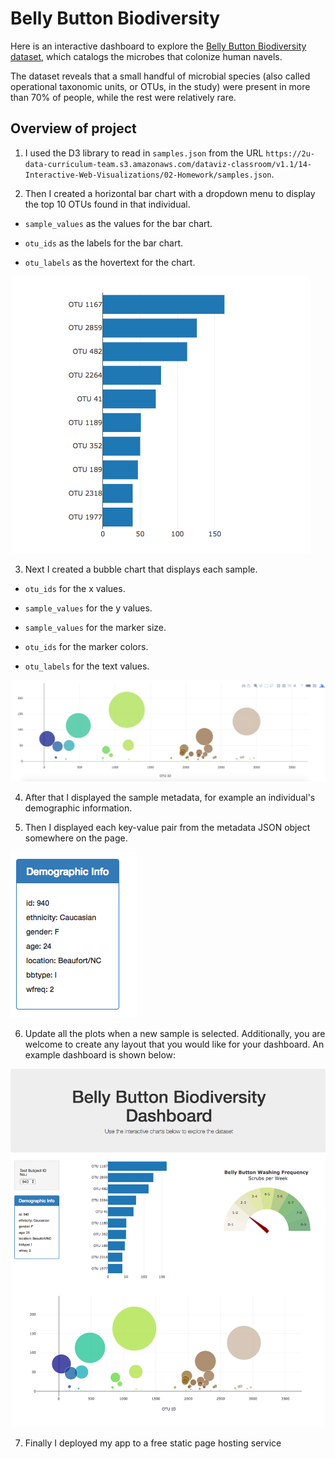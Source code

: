# Belly Button Biodiversity

Here is an interactive dashboard to explore the [Belly Button Biodiversity dataset](http://robdunnlab.com/projects/belly-button-biodiversity/), which catalogs the microbes that colonize human navels.

The dataset reveals that a small handful of microbial species (also called operational taxonomic units, or OTUs, in the study) were present in more than 70% of people, while the rest were relatively rare.

## Overview of project

1. I used the D3 library to read in `samples.json` from the URL `https://2u-data-curriculum-team.s3.amazonaws.com/dataviz-classroom/v1.1/14-Interactive-Web-Visualizations/02-Homework/samples.json`.

2. Then I created a horizontal bar chart with a dropdown menu to display the top 10 OTUs found in that individual.

  * `sample_values` as the values for the bar chart.

  * `otu_ids` as the labels for the bar chart.

  * `otu_labels` as the hovertext for the chart.

  ![bar Chart](Images/hw01.png)

3. Next I created a bubble chart that displays each sample.

  * `otu_ids` for the x values.

  * `sample_values` for the y values.

  * `sample_values` for the marker size.

  * `otu_ids` for the marker colors.

  * `otu_labels` for the text values.

![Bubble Chart](Images/bubble_chart.png)

4. After that I displayed the sample metadata, for example an individual's demographic information.

5. Then I displayed each key-value pair from the metadata JSON object somewhere on the page.

![hw](Images/hw03.png)

6. Update all the plots when a new sample is selected. Additionally, you are welcome to create any layout that you would like for your dashboard. An example dashboard is shown below:

![hw](Images/hw02.png)

7. Finally I deployed my app to a free static page hosting service 
